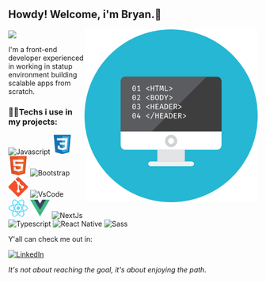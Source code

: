 <h2 align="left">Howdy! Welcome, i'm Bryan.🖖</h2>

<img align="right" src="./.github/Coding-Html-icon.png" alt="Coding" width="350" height="350"/>

<img align="center" src="https://github-readme-stats.vercel.app/api/top-langs/?username=bryanbruzinga&theme=dark&layout=compact&hide_border=true"/>

<p align="left">I'm a front-end developer experienced in working in statup environment building scalable apps from scratch.</p>

<h3><p align="left">🧑‍💻Techs i use in my projects:</p></h3>
<p align="left">
    <img
      src="https://tadeuesteves.files.wordpress.com/2014/01/javascript-logo.png"
      alt="Javascript"
      width="40"
      height="40"
    />
    <img
      src="https://raw.githubusercontent.com/devicons/devicon/master/icons/css3/css3-original.svg"
      alt="CSS"
      width="40"
      height="40"
    />
    <img
      src="https://raw.githubusercontent.com/devicons/devicon/master/icons/html5/html5-original.svg"
      alt="HTML"
      width="40"
      height="40"
    />
  <img
    src="https://upload.wikimedia.org/wikipedia/commons/b/b2/Bootstrap_logo.svg"
    alt="Bootstrap"
    width="40"
    height="40"
  />
  <img
      src="https://raw.githubusercontent.com/devicons/devicon/master/icons/git/git-original.svg"
      alt="Git"
      width="40"
      height="40"
    />
    <img
      src="https://upload.wikimedia.org/wikipedia/commons/thumb/9/9a/Visual_Studio_Code_1.35_icon.svg/512px-Visual_Studio_Code_1.35_icon.svg.png"
      alt="VsCode"
      width="40"
      height="40"
    />
    <img
      src="https://github.com/devicons/devicon/blob/master/icons/react/react-original.svg"
      alt="React"
      width="40"
      height="40"
    />
    <img
      src="https://raw.githubusercontent.com/devicons/devicon/master/icons/vuejs/vuejs-original.svg"
      alt="Vuejs"
      width="40"
      height="40"
    />
    <img
      src="https://upload.wikimedia.org/wikipedia/commons/8/8e/Nextjs-logo.svg"
      alt="NextJs"
      width="40"
      height="40"
    />
    <img
      src="https://upload.wikimedia.org/wikipedia/commons/4/4c/Typescript_logo_2020.svg"
      alt="Typescript"
      width="40"
      height="40"
    />
    <img
      src="https://raw.githubusercontent.com/kristerkari/react-native-svg-transformer/HEAD/images/react-native-logo.png"
      alt="React Native"
      width="40"
      height="40"
    />
     <img
      src="https://upload.wikimedia.org/wikipedia/commons/9/96/Sass_Logo_Color.svg"
      alt="Sass"
      width="40"
      height="40"
    /> 

<p>Y'all can check me out in: </p><a href="https://www.linkedin.com/in/bryanbruzinga"><img src="https://img.shields.io/badge/LinkedIn-%230077B5.svg?&style=flat-square&logo=linkedin&logoColor=white" alt="LinkedIn"></a>

<p><i align="center"> It's not about reaching the goal, it's about enjoying the path.</i></p>
